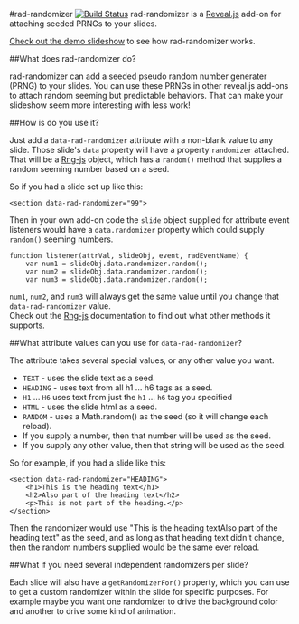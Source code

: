 #rad-randomizer [![Build Status](https://travis-ci.org/joelarson4/rad-randomizer.svg)](https://travis-ci.org/joelarson4/rad-randomizer)
rad-randomizer is a [Reveal.js](http://lab.hakim.se/reveal-js/) add-on for attaching seeded PRNGs to your slides.

<a href="http://joelarson4.github.io/radReveal/demo.html#/">Check out the demo slideshow</a> to see how rad-randomizer works.

##What does rad-randomizer do?

rad-randomizer can add a seeded pseudo random number generater (PRNG) to your slides.
You can use these PRNGs in other reveal.js add-ons to attach random seeming but predictable behaviors.
That can make your slideshow seem more interesting with less work!

##How is do you use it?

Just add a `data-rad-randomizer` attribute with a non-blank value to any slide.
Those slide's `data` property will have a property `randomizer` attached.
That will be a [Rng-js](https://github.com/skeeto/rng-js) object, which has a `random()` method that supplies a random 
seeming number based on a seed.

So if you had a slide set up like this:

    <section data-rad-randomizer="99">

Then in your own add-on code the `slide` object supplied for attribute event listeners would have a `data.randomizer` property 
which could supply `random()` seeming numbers.

    function listener(attrVal, slideObj, event, radEventName) {
        var num1 = slideObj.data.randomizer.random();
        var num2 = slideObj.data.randomizer.random();
        var num3 = slideObj.data.randomizer.random();

`num1`, `num2`, and `num3` will always get the same value until you change that `data-rad-randomizer` value.  
Check out the [Rng-js](https://github.com/skeeto/rng-js) documentation to find out what other methods it supports.

##What attribute values can you use for `data-rad-randomizer`?

The attribute takes several special values, or any other value you want.

* `TEXT` - uses the slide text as a seed.
* `HEADING` - uses text from all h1 ... h6 tags as a seed.
* `H1` ... `H6` uses text from just the `h1` ... `h6` tag you specified
* `HTML` - uses the slide html as a seed.
* `RANDOM` - uses a Math.random() as the seed (so it will change each reload).
* If you supply a number, then that number will be used as the seed.
* If you supply any other value, then that string will be used as the seed.

So for example, if you had a slide like this:

    <section data-rad-randomizer="HEADING">
        <h1>This is the heading text</h1>
        <h2>Also part of the heading text</h2>
        <p>This is not part of the heading.</p>
    </section>

Then the randomizer would use "This is the heading textAlso part of the heading text" as the seed, and as long as that heading
text didn't change, then the random numbers supplied would be the same ever reload.

##What if you need several independent randomizers per slide?

Each slide will also have a `getRandomizerFor()` property, which you can use to get a custom randomizer within the slide for 
specific purposes.  For example maybe you want one randomizer to drive the background color and another to drive some kind
of animation.